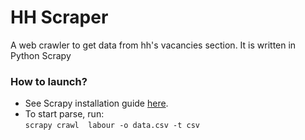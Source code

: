 # HH Scraper
A web crawler to get data from hh's vacancies section. It is written in Python Scrapy

### How to launch?
+ See Scrapy installation guide [here](https://doc.scrapy.org/en/latest/intro/install.html#intro-install).
+ To start parse, run:  
`scrapy crawl  labour -o data.csv -t csv`
